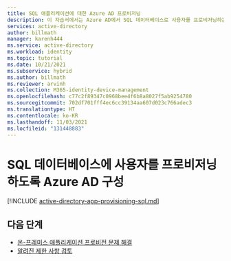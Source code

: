 ```yaml
---
title: SQL 애플리케이션에 대한 Azure AD 프로비저닝
description: 이 자습서에서는 Azure AD에서 SQL 데이터베이스로 사용자를 프로비저닝하는 방법을 설명합니다.
services: active-directory
author: billmath
manager: karenh444
ms.service: active-directory
ms.workload: identity
ms.topic: tutorial
ms.date: 10/21/2021
ms.subservice: hybrid
ms.author: billmath
ms.reviewer: arvinh
ms.collection: M365-identity-device-management
ms.openlocfilehash: c77c2f89347c0968bee4f6b8a8027f5ab9254780
ms.sourcegitcommit: 702df701fff4ec6cc39134aa607d023c766adec3
ms.translationtype: HT
ms.contentlocale: ko-KR
ms.lasthandoff: 11/03/2021
ms.locfileid: "131448883"
---
```

# <a name="configuring-azure-ad-to-provision-users-into-a-sql-database"></a>SQL 데이터베이스에 사용자를 프로비저닝하도록 Azure AD 구성

[!INCLUDE [active-directory-app-provisioning-sql.md](../../../includes/active-directory-app-provisioning-sql.md)]


## <a name="next-steps"></a>다음 단계

- [온-프레미스 애플리케이션 프로비전 문제 해결](on-premises-ecma-troubleshoot.md)
- [알려진 제한 사항 검토](known-issues.md)

